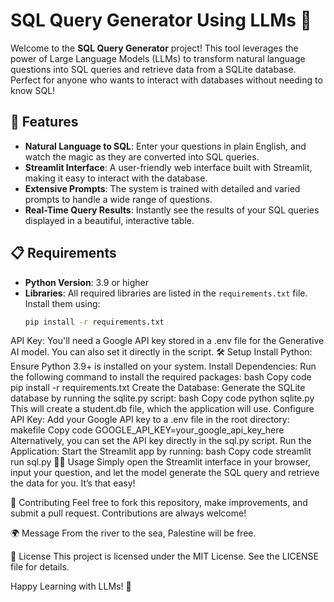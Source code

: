 # SQL Query Generator Using LLMs 🌟

Welcome to the **SQL Query Generator** project! This tool leverages the power of Large Language Models (LLMs) to transform natural language questions into SQL queries and retrieve data from a SQLite database. Perfect for anyone who wants to interact with databases without needing to know SQL!

## 🚀 Features
- **Natural Language to SQL**: Enter your questions in plain English, and watch the magic as they are converted into SQL queries.
- **Streamlit Interface**: A user-friendly web interface built with Streamlit, making it easy to interact with the database.
- **Extensive Prompts**: The system is trained with detailed and varied prompts to handle a wide range of questions.
- **Real-Time Query Results**: Instantly see the results of your SQL queries displayed in a beautiful, interactive table.

## 📋 Requirements

- **Python Version**: 3.9 or higher
- **Libraries**: All required libraries are listed in the `requirements.txt` file. Install them using:
  ```bash
  pip install -r requirements.txt
API Key: You'll need a Google API key stored in a .env file for the Generative AI model. You can also set it directly in the script.
🛠️ Setup
Install Python: Ensure Python 3.9+ is installed on your system.
Install Dependencies: Run the following command to install the required packages:
bash
Copy code
pip install -r requirements.txt
Create the Database: Generate the SQLite database by running the sqlite.py script:
bash
Copy code
python sqlite.py
This will create a student.db file, which the application will use.
Configure API Key: Add your Google API key to a .env file in the root directory:
makefile
Copy code
GOOGLE_API_KEY=your_google_api_key_here
Alternatively, you can set the API key directly in the sql.py script.
Run the Application: Start the Streamlit app by running:
bash
Copy code
streamlit run sql.py
🧑‍💻 Usage
Simply open the Streamlit interface in your browser, input your question, and let the model generate the SQL query and retrieve the data for you. It’s that easy!

🤝 Contributing
Feel free to fork this repository, make improvements, and submit a pull request. Contributions are always welcome!

🌍 Message
From the river to the sea, Palestine will be free.



📄 License
This project is licensed under the MIT License. See the LICENSE file for details.

Happy Learning with LLMs! 🎉